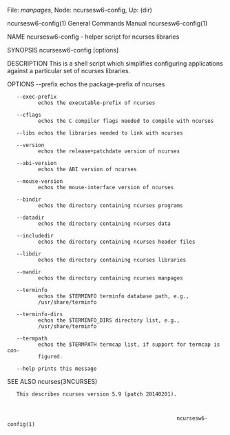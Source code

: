 File: *manpages*,  Node: ncursesw6-config,  Up: (dir)

ncursesw6-config(1)         General Commands Manual        ncursesw6-config(1)



NAME
       ncursesw6-config - helper script for ncurses libraries

SYNOPSIS
       ncursesw6-config [options]

DESCRIPTION
       This  is  a  shell  script  which  simplifies  configuring applications
       against a particular set of ncurses libraries.

OPTIONS
       --prefix
              echos the package-prefix of ncurses

       --exec-prefix
              echos the executable-prefix of ncurses

       --cflags
              echos the C compiler flags needed to compile with ncurses

       --libs echos the libraries needed to link with ncurses

       --version
              echos the release+patchdate version of ncurses

       --abi-version
              echos the ABI version of ncurses

       --mouse-version
              echos the mouse-interface version of ncurses

       --bindir
              echos the directory containing ncurses programs

       --datadir
              echos the directory containing ncurses data

       --includedir
              echos the directory containing ncurses header files

       --libdir
              echos the directory containing ncurses libraries

       --mandir
              echos the directory containing ncurses manpages

       --terminfo
              echos the $TERMINFO terminfo database path, e.g.,
              /usr/share/terminfo

       --terminfo-dirs
              echos the $TERMINFO_DIRS directory list, e.g.,
              /usr/share/terminfo

       --termpath
              echos the $TERMPATH termcap list, if support for termcap is con-
              figured.

       --help prints this message

SEE ALSO
       ncurses(3NCURSES)

       This describes ncurses version 5.9 (patch 20140201).



                                                           ncursesw6-config(1)
